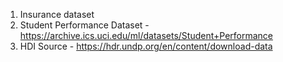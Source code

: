 1. Insurance dataset
2. Student Performance Dataset - https://archive.ics.uci.edu/ml/datasets/Student+Performance
3. HDI Source - https://hdr.undp.org/en/content/download-data
